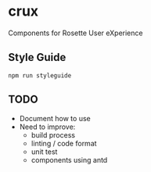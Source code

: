 # crux

Components for Rosette User eXperience

## Style Guide

```
npm run styleguide
```

## TODO

- Document how to use
- Need to improve:
  - build process
  - linting / code format
  - unit test
  - components using antd
